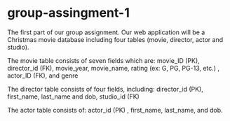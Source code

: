 # group-assingment-1
The first part of our group assignment. 
Our web application will be a Christmas movie database including four tables (movie, director, actor and studio). 

The movie table consists of seven fields which are: movie_ID (PK), director_id (FK), movie_year, movie_name, rating (ex: G, PG, PG-13, etc.) , actor_ID (FK), and genre

The director table consists of four fields, including: director_id (PK), first_name, last_name and dob, studio_id (FK)

The actor table consists of: actor_id (PK) , first_name, last_name, and dob.

